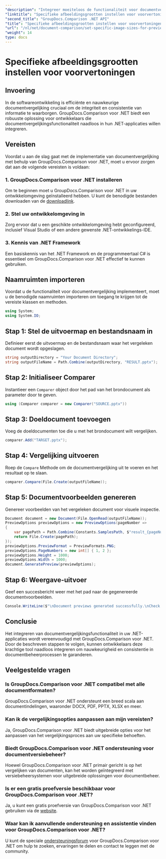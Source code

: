 ```yaml
---
"description": "Integreer moeiteloos de functionaliteit voor documentvergelijking in uw .NET-toepassingen met GroupDocs.Comparison voor .NET."
"linktitle": "Specifieke afbeeldingsgrootten instellen voor voorvertoningen"
"second_title": "GroupDocs.Comparison .NET API"
"title": "Specifieke afbeeldingsgrootten instellen voor voorvertoningen"
"url": "/nl/net/document-comparison/set-specific-image-sizes-for-previews/"
"weight": 14
type: docs
---
```

# Specifieke afbeeldingsgrootten instellen voor voorvertoningen

## Invoering
In de softwareontwikkeling is efficiënte en nauwkeurige documentvergelijking cruciaal om de integriteit en consistentie van informatie te waarborgen. GroupDocs.Comparison voor .NET biedt een robuuste oplossing voor ontwikkelaars die documentvergelijkingsfunctionaliteit naadloos in hun .NET-applicaties willen integreren.
## Vereisten
Voordat u aan de slag gaat met de implementatie van documentvergelijking met behulp van GroupDocs.Comparison voor .NET, moet u ervoor zorgen dat aan de volgende vereisten is voldaan:
### 1. GroupDocs.Comparison voor .NET installeren
Om te beginnen moet u GroupDocs.Comparison voor .NET in uw ontwikkelomgeving geïnstalleerd hebben. U kunt de benodigde bestanden downloaden van de [downloadlink](https://releases.groupdocs.com/comparison/net/).
### 2. Stel uw ontwikkelomgeving in
Zorg ervoor dat u een geschikte ontwikkelomgeving hebt geconfigureerd, inclusief Visual Studio of een andere gewenste .NET-ontwikkelings-IDE.
### 3. Kennis van .NET Framework
Een basiskennis van het .NET Framework en de programmeertaal C# is essentieel om GroupDocs.Comparison voor .NET effectief te kunnen gebruiken.

## Naamruimten importeren
Voordat u de functionaliteit voor documentvergelijking implementeert, moet u de benodigde naamruimten importeren om toegang te krijgen tot de vereiste klassen en methoden.
```csharp
using System;
using System.IO;
```
## Stap 1: Stel de uitvoermap en bestandsnaam in
Definieer eerst de uitvoermap en de bestandsnaam waar het vergeleken document wordt opgeslagen.
```csharp
string outputDirectory = "Your Document Directory";
string outputFileName = Path.Combine(outputDirectory, "RESULT.pptx");
```
## Stap 2: Initialiseer Comparer
Instantieer een `Comparer` object door het pad van het brondocument als parameter door te geven.
```csharp
using (Comparer comparer = new Comparer("SOURCE.pptx"))
```
## Stap 3: Doeldocument toevoegen
Voeg de doeldocumenten toe die u met het brondocument wilt vergelijken.
```csharp
comparer.Add("TARGET.pptx");
```
## Stap 4: Vergelijking uitvoeren
Roep de `Compare` Methode om de documentvergelijking uit te voeren en het resultaat op te slaan.
```csharp
comparer.Compare(File.Create(outputFileName));
```
## Stap 5: Documentvoorbeelden genereren
Genereer voorbeelden van het vergeleken document voor visuele inspectie.
```csharp
Document document = new Document(File.OpenRead(outputFileName));
PreviewOptions previewOptions = new PreviewOptions(pageNumber =>
{
    var pagePath = Path.Combine(Constants.SamplesPath, $"result_{pageNumber}.png");
    return File.Create(pagePath);
});
previewOptions.PreviewFormat = PreviewFormats.PNG;
previewOptions.PageNumbers = new int[] { 1, 2 };
previewOptions.Height = 1000;
previewOptions.Width = 1000;
document.GeneratePreview(previewOptions);
```
## Stap 6: Weergave-uitvoer
Geef een succesbericht weer met het pad naar de gegenereerde documentvoorbeelden.
```csharp
Console.WriteLine($"\nDocument previews generated successfully.\nCheck output in {outputDirectory}.");
```

## Conclusie
Het integreren van documentvergelijkingsfunctionaliteit in uw .NET-applicaties wordt vereenvoudigd met GroupDocs.Comparison voor .NET. Door de beschreven stappen te volgen, kunnen ontwikkelaars deze krachtige tool naadloos integreren om nauwkeurigheid en consistentie in documentbeheerprocessen te garanderen.
## Veelgestelde vragen
### Is GroupDocs.Comparison voor .NET compatibel met alle documentformaten?
GroupDocs.Comparison voor .NET ondersteunt een breed scala aan documentindelingen, waaronder DOCX, PDF, PPTX, XLSX en meer.
### Kan ik de vergelijkingsopties aanpassen aan mijn vereisten?
Ja, GroupDocs.Comparison voor .NET biedt uitgebreide opties voor het aanpassen van het vergelijkingsproces aan uw specifieke behoeften.
### Biedt GroupDocs.Comparison voor .NET ondersteuning voor documentversiebeheer?
Hoewel GroupDocs.Comparison voor .NET primair gericht is op het vergelijken van documenten, kan het worden geïntegreerd met versiebeheersystemen voor uitgebreide oplossingen voor documentbeheer.
### Is er een gratis proefversie beschikbaar voor GroupDocs.Comparison voor .NET?
Ja, u kunt een gratis proefversie van GroupDocs.Comparison voor .NET gebruiken via de [website](https://releases.groupdocs.com/).
### Waar kan ik aanvullende ondersteuning en assistentie vinden voor GroupDocs.Comparison voor .NET?
U kunt de speciale [ondersteuningsforum](https://forum.groupdocs.com/c/comparison/12) voor GroupDocs.Comparison voor .NET om hulp te zoeken, ervaringen te delen en contact te leggen met de community.